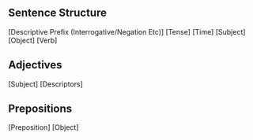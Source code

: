 ## Sentence Structure
\[Descriptive Prefix (Interrogative/Negation Etc)] \[Tense] \[Time] \[Subject] \[Object] \[Verb]

## Adjectives
\[Subject] \[Descriptors] 

## Prepositions
\[Preposition] \[Object]


